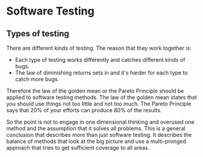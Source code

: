 # Software Testing

## Types of testing

There are different kinds of testing. The reason that they work together is:

-   Each type of testing works differently and catches different kinds of bugs.
-   The law of diminishing returns sets in and it's harder for each type to catch more bugs.

Therefore the law of the golden mean or the Pareto Principle should be applied to software testing
methods. The law of the golden mean states that you should use things not too little and not too
much. The Pareto Principle says that 20% of your efforts can produce 80% of the results.

So the point is not to engage in one dimensional thinking and overused one method and the assumption
that it solves all problems. This is a general conclusion that describes more than just software
testing. It describes the balance of methods that look at the big picture and use a multi-pronged
approach that tries to get sufficient coverage to all areas.
